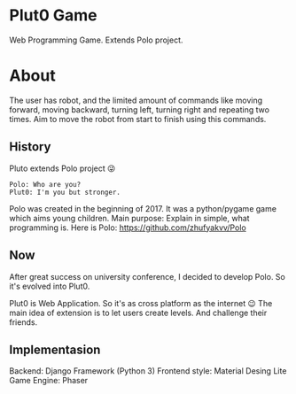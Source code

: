 # Plut0 Game

Web Programming Game. Extends Polo project.

# About    
The user has robot, and the limited amount of commands like moving forward, moving backward, turning left, turning right and repeating two times.
Aim to move the robot from start to finish using this commands.  

## History    

Pluto extends Polo project :stuck_out_tongue_winking_eye: 
```
Polo: Who are you?
Plut0: I'm you but stronger.
```    
Polo was created in the beginning of 2017. It was a python/pygame game which aims young children. Main purpose: Explain in simple, what programming is.
Here is Polo: https://github.com/zhufyakvv/Polo    

## Now    
After great success on university conference, I decided to develop Polo. So it's evolved into Plut0.    

Plut0 is Web Application. So it's as cross platform as the internet :wink:
The main idea of extension is to let users create levels. And challenge their friends. 

## Implementasion     
Backend: Django Framework (Python 3)
Frontend style: Material Desing Lite
Game Engine: Phaser

